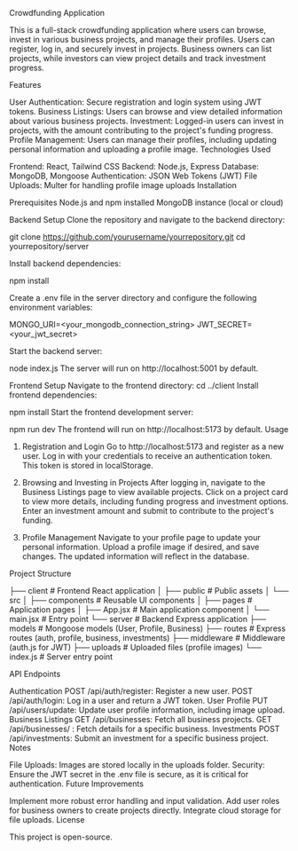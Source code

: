 Crowdfunding Application

This is a full-stack crowdfunding application where users can browse, invest in various business projects, and manage their profiles. Users can register, log in, and securely invest in projects. Business owners can list projects, while investors can view project details and track investment progress.

Features

User Authentication: Secure registration and login system using JWT tokens.
Business Listings: Users can browse and view detailed information about various business projects.
Investment: Logged-in users can invest in projects, with the amount contributing to the project's funding progress.
Profile Management: Users can manage their profiles, including updating personal information and uploading a profile image.
Technologies Used

Frontend: React, Tailwind CSS
Backend: Node.js, Express
Database: MongoDB, Mongoose
Authentication: JSON Web Tokens (JWT)
File Uploads: Multer for handling profile image uploads
Installation

Prerequisites
Node.js and npm installed
MongoDB instance (local or cloud)

Backend Setup
Clone the repository and navigate to the backend directory:


git clone https://github.com/yourusername/yourrepository.git
cd yourrepository/server

Install backend dependencies:

npm install

Create a .env file in the server directory and configure the following environment variables:

MONGO_URI=<your_mongodb_connection_string>
JWT_SECRET=<your_jwt_secret>

Start the backend server:

node index.js
The server will run on http://localhost:5001 by default.

Frontend Setup
Navigate to the frontend directory:
cd ../client
Install frontend dependencies:


npm install
Start the frontend development server:


npm run dev
The frontend will run on http://localhost:5173 by default.
Usage

1. Registration and Login
Go to http://localhost:5173 and register as a new user.
Log in with your credentials to receive an authentication token. This token is stored in localStorage.

3. Browsing and Investing in Projects
After logging in, navigate to the Business Listings page to view available projects.
Click on a project card to view more details, including funding progress and investment options.
Enter an investment amount and submit to contribute to the project's funding.

5. Profile Management
Navigate to your profile page to update your personal information.
Upload a profile image if desired, and save changes. The updated information will reflect in the database.


Project Structure



├── client                   # Frontend React application
│   ├── public               # Public assets
│   └── src
│       ├── components       # Reusable UI components
│       ├── pages            # Application pages
│       ├── App.jsx          # Main application component
│       └── main.jsx         # Entry point
└── server                   # Backend Express application
    ├── models               # Mongoose models (User, Profile, Business)
    ├── routes               # Express routes (auth, profile, business, investments)
    ├── middleware           # Middleware (auth.js for JWT)
    ├── uploads              # Uploaded files (profile images)
    └── index.js             # Server entry point


API Endpoints

Authentication
POST /api/auth/register: Register a new user.
POST /api/auth/login: Log in a user and return a JWT token.
User Profile
PUT /api/users/update: Update user profile information, including image upload.
Business Listings
GET /api/businesses: Fetch all business projects.
GET /api/businesses/
: Fetch details for a specific business.
Investments
POST /api/investments: Submit an investment for a specific business project.
Notes

File Uploads: Images are stored locally in the uploads folder.
Security: Ensure the JWT secret in the .env file is secure, as it is critical for authentication.
Future Improvements

Implement more robust error handling and input validation.
Add user roles for business owners to create projects directly.
Integrate cloud storage for file uploads.
License

This project is open-source.
